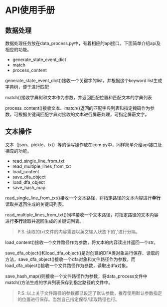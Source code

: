 # API使用手册
## 数据处理
数据处理任务放在data_process.py中，有着相应的api接口。下面简单介绍api及相应的功能。
- generate_state_event_dict
- match
- process_content

generate_state_event_dict()接收一个关键字的list，并根据这个keyword list生成字典树，便于进行匹配

match()接收字典树和文本作为参数，并返回匹配位置和匹配文本的字典列表

process_content()接收文本、match()返回的匹配字典列表和指定掩码作为参数，可根据关键词匹配字典对接收的文本进行屏蔽处理，可指定屏蔽文字。

## 文本操作
文本（json、pickle、txt）等的读写操作放在com.py中，同样简单介绍api接口及相应的功能。
- read_single_line_from_txt
- read_multiple_lines_from_txt
- load_content
- save_dfa_object
- load_dfa_object
- save_hash_map

read_single_line_from_txt()接收一个文本路径，将指定路径的文本内容进行**单行**读取并返回生成的关键词列表。

read_multiple_lines_from_txt()同样接收一个文本路径，将指定路径的文本内容进行**多行**读取并返回生成的关键词列表。

>P.S.:读取的txt文件的内容需要以英文输入状态下的','进行分隔。

load_content()接收一个文件路径作为参数，将文本的内容读出并返回一个str。

save_dfa_object()和load_dfa_object()是对创建的DFA类对象进行保存、读取的方法，save_dfa_object()接收一个dfa对象和文件路径作为参数，而load_dfa_object()接收一个文件路径作为参数，读取出dfa对象。

save_hash_map()则接收一个文件路径作为参数，将data_process文件中match()方法生成的字典列表保存到指定路径的文件中。

>P.S.:以上关于文件路径的参数都已设定了默认参数，推荐使用默认参数指定的位置进行保存。当然自己指定保存/读取路径也行。
